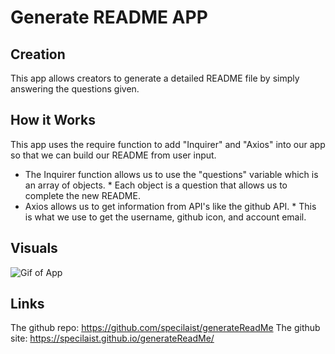 # Generate README APP

## Creation

This app allows creators to generate a detailed README file by simply answering the questions given. 

## How it Works

This app uses the require function to add "Inquirer" and "Axios" into our app so that we can build our README from user input.
* The Inquirer function allows us to use the "questions" variable which is an array of objects.
      * Each object is a question that allows us to complete the new README.
* Axios allows us to get information from API's like the github API.
      * This is what we use to get the username, github icon, and account email.

## Visuals

![Gif of App](./Develop/assets/generateReadMe.gif)

## Links

The github repo: https://github.com/specilaist/generateReadMe
The github site: https://specilaist.github.io/generateReadMe/